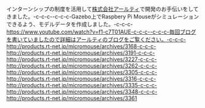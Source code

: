 インターンシップの制度を活用して<a href="http://www.rt-net.jp/company-page/" target="_blank">株式会社アールティ</a>で開発のお手伝いをしてきました。-c-c-c--c-c-c-Gazebo上でRaspbery Pi Mouseがシミュレーションできるよう、モデルデータを作成しました。-c-c-c-https://www.youtube.com/watch?v=f1-c7T01AUE-c-c-c--c-c-c-毎回ブログを書いていましたので詳細はアールティのブログをご覧ください。-c-c-c-http://products.rt-net.jp/micromouse/archives/3168-c-c-c-http://products.rt-net.jp/micromouse/archives/3191-c-c-c-http://products.rt-net.jp/micromouse/archives/3227-c-c-c-http://products.rt-net.jp/micromouse/archives/3262-c-c-c-http://products.rt-net.jp/micromouse/archives/3305-c-c-c-http://products.rt-net.jp/micromouse/archives/3316-c-c-c-http://products.rt-net.jp/micromouse/archives/3335-c-c-c-http://products.rt-net.jp/micromouse/archives/3348-c-c-c-http://products.rt-net.jp/micromouse/archives/3361
